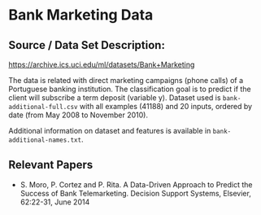 # Bank Marketing Data

## Source / Data Set Description:
<https://archive.ics.uci.edu/ml/datasets/Bank+Marketing>

The data is related with direct marketing campaigns (phone calls) of a Portuguese banking institution. The classification goal is to predict if the client will subscribe a term deposit (variable y). Dataset used is `bank-additional-full.csv` with all examples (41188) and 20
inputs, ordered by date (from May 2008 to November 2010).

Additional information on dataset and features is available in `bank-additional-names.txt`.

## Relevant Papers

* S. Moro, P. Cortez and P. Rita. A Data-Driven Approach to Predict the Success of Bank Telemarketing. Decision Support Systems, Elsevier, 62:22-31, June 2014
